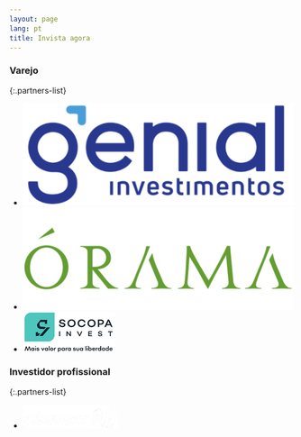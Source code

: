 ```yaml
---
layout: page
lang: pt
title: Invista agora
---
```



### Varejo

{:.partners-list}
- [![Genial Investimentos](/assets/images/partners/genial.png)](https://www.genialinvestimentos.com.br/investimentos/fundos/lista-completa/)
- [![Órama](/assets/images/partners/orama.png)](https://www.orama.com.br/investimentos/lista-fundos-de-investimento)
- [![Socopa1](/assets/images/partners/Socopa.png)](https://www.socopainvest.com.br/?utm_source=GoogleSearch&utm_medium=Campanha_general&utm_campaign=campanha_general_silika&gclid=CjwKCAjwxOvsBRAjEiwAuY7L8gdEgilGLz4b5YnEJgKm7QJBhz0mCtgS6kcpgK7SlgG3kh9c1AfcghoCNjIQAvD_BwE)




### Investidor profissional

{:.partners-list}
- [![Planner](/assets/images/partners/planner.png)](https://www.planner.com.br/abra-sua-conta/)

